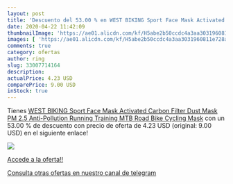 ```yaml
---
layout: post
title: 'Descuento del 53.00 % en WEST BIKING Sport Face Mask Activated Ca'
date: 2020-04-22 11:42:09
thumbnailImage: 'https://ae01.alicdn.com/kf/H5abe2b50ccdc4a3aa3031960811e728ay/WEST-BIKING-Sport-Face-Mask-Activated-Carbon-Filter-Dust-Mask-PM-2-5-Anti-Pollution-Running.jpg_350x350._SL200_.jpg'
images: [ 'https://ae01.alicdn.com/kf/H5abe2b50ccdc4a3aa3031960811e728ay/WEST-BIKING-Sport-Face-Mask-Activated-Carbon-Filter-Dust-Mask-PM-2-5-Anti-Pollution-Running.jpg_350x350._SL200_.jpg' ]
comments: true
category: ofertas
author: ring
slug: 33007714164
description:
actualPrice: 4.23 USD
comparePrice: 9.00 USD
inStock: true
---
```


Tienes [WEST BIKING Sport Face Mask Activated Carbon Filter Dust Mask PM 2.5 Anti-Pollution Running Training MTB Road Bike Cycling Mask](https://www.amazon.com/dp/33007714164/?tag=redken08-20) con un 53.00 % de descuento con precio de oferta de 4.23 USD (original: 9.00 USD) en el siguiente enlace!

[![](https://ae01.alicdn.com/kf/H5abe2b50ccdc4a3aa3031960811e728ay/WEST-BIKING-Sport-Face-Mask-Activated-Carbon-Filter-Dust-Mask-PM-2-5-Anti-Pollution-Running.jpg_350x350._SL200_.jpg)](https://www.amazon.com/dp/33007714164/?tag=redken08-20)

[Accede a la oferta!!](https://www.amazon.com/dp/33007714164/?tag=redken08-20)

[Consulta otras ofertas en nuestro canal de telegram](https://t.me/s/ofertas25)
